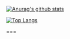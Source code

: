 [![Anurag's github stats](https://github-readme-stats.vercel.app/api?username=JW5123&show_icons=true&theme=nightowl)](https://github.com/JW5123/github-readme-stats)  
<!--[![Top Langs](https://github-readme-stats.vercel.app/api/top-langs/?username=JW5123&layout=compact&theme=nightowl)](https://github.com/JW5123/github-readme-stats)-->
[![Top Langs](https://github-readme-stats.vercel.app/api/top-langs/?username=JW5123&theme=nightowl&layout=compact)](https://github.com/JW5123/github-readme-stats)

===


